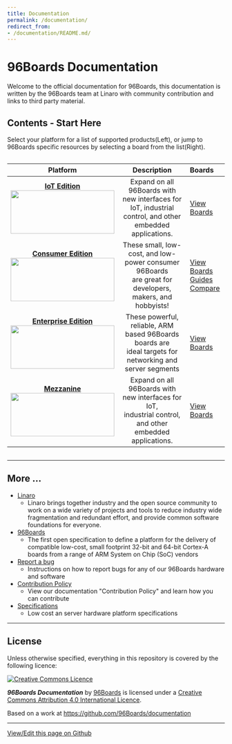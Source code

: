 ```yaml
---
title: Documentation
permalink: /documentation/
redirect_from:
- /documentation/README.md/
---
```

# 96Boards Documentation

Welcome to the official documentation for 96Boards, this documentation is written by the 96Boards team at Linaro with community contribution and links to third party material.

## Contents - Start Here

Select your platform for a list of supported products(Left), or jump to 96Boards specific resources by selecting a board from the list(Right).
<div style="overflow-x:scroll;" markdown="1">

| Platform                                | Description                                 | Boards                                     |
|:---------------------------------------:|:-------------------------------------------:|:-------------------------------------------|
|  [**IoT Edition**](IoTEdition/) <br>[<img src="https://i.imgur.com/lCC2QdU.png" data-canonical-src="https://i.imgur.com/lCC2QdU.png" width="240" height="100" />](IoTEdition/)                               | Expand on all 96Boards with new interfaces for IoT, industrial<br>control, and other embedded applications.                          | [View Boards](IoTEdition/)                                                                    |
|  [**Consumer Edition**](ConsumerEdition/)<br> [<img src="https://i.imgur.com/QEilCHZ.png" data-canonical-src="https://i.imgur.com/QEilCHZ.png" width="240" height="100" />](ConsumerEdition/) <br> | These small, low-cost, and low-power consumer 96Boards<br>are great for developers, makers, and hobbyists!                           | [View Boards](ConsumerEdition/)<br>[Guides](ConsumerEdition/guides/)<br>[Compare](ConsumerEdition/guides/compare_96boards_ce.md)  |
|  [**Enterprise Edition**](EnterpriseEdition/) <br>[<img src="https://i.imgur.com/DLgo1qU.png" data-canonical-src="https://i.imgur.com/DLgo1qU.png" width="240" height="100" />](enterprise/)                        | These powerful, reliable, ARM based 96Boards boards are<br>ideal targets for networking and server segments                          | [View Boards](enterprise/)<br> |
|  [**Mezzanine**](mezzanine/) <br>[<img src="https://i.imgur.com/FU8ewZf.png" data-canonical-src="https://i.imgur.com/FU8ewZf.png" width="240" height="100" />](mezzanine/)                        | Expand on all 96Boards with new interfaces for IoT,<br>industrial control, and other embedded applications. | [View Boards](mezzanine/) |

</div>

***

## More ...

- [Linaro](http://www.linaro.org/about/)
   - Linaro brings together industry and the open source community to work on a wide variety of projects and tools to reduce industry wide fragmentation and redundant effort, and provide common software foundations for everyone.
- [96Boards](https://www.96boards.org/about)
   - The first open specification to define a platform for the delivery of compatible low-cost, small footprint 32-bit and 64-bit Cortex-A boards from a range of ARM System on Chip (SoC) vendors
- [Report a bug](Extras/Report_a_bug.md)
   - Instructions on how to report bugs for any of our 96Boards hardware and software
- [Contribution Policy](Extras/ContributionPolicy.md)
   - View our documentation "Contribution Policy" and learn how you can contribute
- [Specifications](Specifications/)
   - Low cost an server hardware platform specifications

***

## License

Unless otherwise specified, everything in this repository is covered by the following licence:

[![Creative Commons Licence](https://licensebuttons.net/l/by-sa/4.0/88x31.png)](http://creativecommons.org/licenses/by-sa/4.0/)

***96Boards Documentation*** by [96Boards](https://www.96boards.org/) is licensed under a [Creative Commons Attribution 4.0 International Licence](http://creativecommons.org/licenses/by-sa/4.0/).

Based on a work at https://github.com/96Boards/documentation

***

[View/Edit this page on Github](https://github.com/96boards/documentation/)
